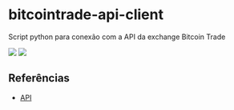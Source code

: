 # bitcointrade-api-client
Script python para conexão com a API da exchange Bitcoin Trade

![](https://img.shields.io/github/license/viniciusfm1/bitcointrade-api-client.svg)
![](https://img.shields.io/github/issues/viniciusfm1/bitcointrade-api-client.svg)

## Referências
- [API](https://apidocs.bitcointrade.com.br/)

